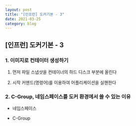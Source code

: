 ```yaml
---
layout: post
title: "[인프런] 도커기본 - 3"
date: 2021-03-25
category: blog
---
```


## [인프런] 도커기본 - 3

### 1. 이미지로 컨테이터 생성하기

1. 먼저 파일 스냅샷을 컨테이너의 하드 디스크 부분에 올린다

2. 시작 커맨드(명령어)를 이용하여 어플리케이션을 실핸한다

### 2. C-Group, 네임스페이스를 도커 환경에서 쓸 수 있는 이유

- 네임스페이스

- C-Group








